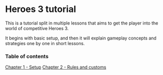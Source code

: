 # Heroes 3 tutorial

This is a tutorial split in multiple lessons that aims to get the player into the world of competitive Heroes 3.

It begins with basic setup, and then it will explain gameplay concepts and strategies one by one in short lessons.

### Table of contents
[Chapter 1 - Setup](Chapter01/lesson001.md)
[Chapter 2 - Rules and customs](Chapter02/lesson003.md)
